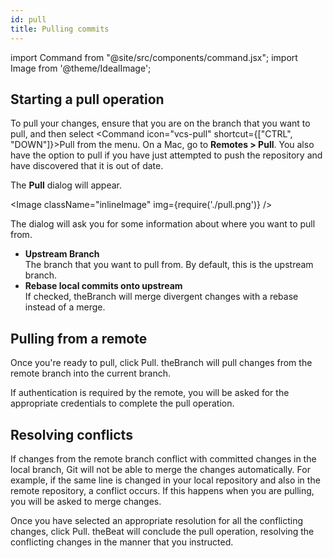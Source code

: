 ```yaml
---
id: pull
title: Pulling commits
---
```


import Command from "@site/src/components/command.jsx";
import Image from '@theme/IdealImage';

## Starting a pull operation

To pull your changes, ensure that you are on the branch that you want to pull, and then select <Command icon="vcs-pull" shortcut={["CTRL", "DOWN"]}>Pull</Command> from the menu. On a Mac, go to **Remotes > Pull**. You also have the option to pull if you have just attempted to push the repository and have discovered that it is out of date.

The **Pull** dialog will appear.

<Image className="inlineImage" img={require('./pull.png')} />

The dialog will ask you for some information about where you want to pull from.

- **Upstream Branch**<br />
The branch that you want to pull from. By default, this is the upstream branch.
- **Rebase local commits onto upstream**<br />
If checked, theBranch will merge divergent changes with a rebase instead of a merge.

## Pulling from a remote

Once you're ready to pull, click <Command icon="vcs-pull">Pull</Command>. theBranch will pull changes from the remote branch into the current branch.

If authentication is required by the remote, you will be asked for the appropriate credentials to complete the pull operation.

## Resolving conflicts

If changes from the remote branch conflict with committed changes in the local branch, Git will not be able to merge the changes automatically. For example, if the same line is changed in your local repository and also in the remote repository, a conflict occurs. If this happens when you are pulling, you will be asked to merge changes.

Once you have selected an appropriate resolution for all the conflicting changes, click <Command icon="vcs-pull">Pull</Command>. theBeat will conclude the pull operation, resolving the conflicting changes in the manner that you instructed.